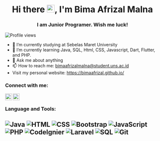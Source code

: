 <!-- ### Hi there <img src="https://media.giphy.com/media/hvRJCLFzcasrR4ia7z/giphy.gif" width="25px"> -->

<h1 align="center">Hi there <img src="https://media.giphy.com/media/hvRJCLFzcasrR4ia7z/giphy.gif" width="25px">, I'm Bima Afrizal Malna</h1>
<h3 align="center">I am Junior Programer. Wish me luck!</h3>

![Profile views](https://gpvc.arturio.dev/bimaafrizal)
<br>
<!-- My name is Bima Afrizal Malna, just call me Bima -->

- 🔭 I’m currently studying at Sebelas Maret University 
- 🌱 I’m currently learning Java, SQL, Html, CSS, Javascript, Dart, Flutter, and PHP.
- 💬 Ask me about anything
- 📫 How to reach me: bimaafrizalmalna@student.uns.ac.id
-  Visit my personal website: https://bimaafrizal.github.io/

### Connect with me:

<!-- [<img align="left" alt="adhiardiansyah" width="22px" src="https://raw.githubusercontent.com/iconic/open-iconic/master/svg/globe.svg" />][website] -->
[<img align="left" alt="Bima Afrizal Malna | LinkedIn" width="22px" src="https://cdn.jsdelivr.net/npm/simple-icons@v3/icons/linkedin.svg" />][linkedin]
[<img align="left" alt="Bima Afrizal Malna | Instagram" width="22px" src="https://cdn.jsdelivr.net/npm/simple-icons@v3/icons/instagram.svg" />][instagram]
<!-- [<img align="left" alt="Adhi Ardiansyah | YouTube" width="22px" src="https://cdn.jsdelivr.net/npm/simple-icons@v3/icons/youtube.svg" />][youtube]
[<img align="left" alt="Adhi Ardiansyah | Twitter" width="22px" src="https://cdn.jsdelivr.net/npm/simple-icons@v3/icons/twitter.svg" />][twitter] -->

<!-- [website]: https://adhiardiansyah.xyz
[twitter]: https://twitter.com/adhiardiansyah_
[youtube]: https://www.youtube.com/channel/UCAjuwpJc1k3VL_7oFwVzLOg -->
[instagram]: https://instagram.com/bimaafrizal_
[linkedin]: https://www.linkedin.com/in/bima-afrizal-malna-12033b145


<br />


### Language and Tools:
![Java](https://img.shields.io/badge/java-%23ED8B00.svg?&style=for-the-badge&logo=java&logoColor=white)
![HTML](https://img.shields.io/badge/html5%20-%23E34F26.svg?&style=for-the-badge&logo=html5&logoColor=white) 
![CSS](https://img.shields.io/badge/css3%20-%231572B6.svg?&style=for-the-badge&logo=css3&logoColor=white) 
![Bootstrap](https://img.shields.io/badge/bootstrap%20-%23563D7C.svg?&style=for-the-badge&logo=bootstrap&logoColor=white) 
![JavaScript](https://img.shields.io/badge/JavaScript-00599C?style=for-the-badge&logo=javascript&logoColor=white)
![PHP](https://img.shields.io/badge/php-%23777BB4.svg?&style=for-the-badge&logo=php&logoColor=white)
![CodeIgnier](https://img.shields.io/badge/-CodeIgniter-black?style=for-the-badge&logo=codeigniter) 
![Laravel](https://img.shields.io/badge/Laravel-FF2D20?style=for-the-badge&logo=laravel&logoColor=white)
![SQL](https://img.shields.io/badge/MySQL-00000F?style=for-the-badge&logo=mysql&logoColor=white)
![Git](https://img.shields.io/badge/Git-F05032?style=for-the-badge&logo=git&logoColor=white)
---


<!--
### My GitHub Stats:

<p align="center"><img align="center" src="https://github-readme-stats.vercel.app/api/top-langs?username=bimaafrizal&show_icons=true&locale=en&layout=compact" alt="bimaafrizal" /></p>

<p align="center">&nbsp;<img align="center" src="https://github-readme-stats.vercel.app/api?username=bimaafrizal&show_icons=true&locale=en" alt="bimaafrizal" /></p>

<p align="center"><img align="center" src="https://github-readme-streak-stats.herokuapp.com/?user=bimaafrizal&" alt="bimaafrizal" /></p>


<p align="center"> <a href="https://github.com/ryo-ma/github-profile-trophy"><img src="https://github-profile-trophy.vercel.app/?username=bimaafrizal" alt="bimaafrizal" /></a> </p> -->
<!--
**bimaafrizal/bimaafrizal** is a ✨ _special_ ✨ repository because its `README.md` (this file) appears on your GitHub profile.
